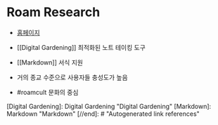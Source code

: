# Roam Research

- [홈페이지](https://roamresearch.com/)

- [[Digital Gardening]] 최적화된 노트 테이킹 도구

- [[Markdown]] 서식 지원

- 거의 종교 수준으로 사용자들 충성도가 높음

- #roamcult 문화의 중심

[//begin]: # "Autogenerated link references for markdown compatibility"
[Digital Gardening]: Digital Gardening "Digital Gardening"
[Markdown]: Markdown "Markdown"
[//end]: # "Autogenerated link references"